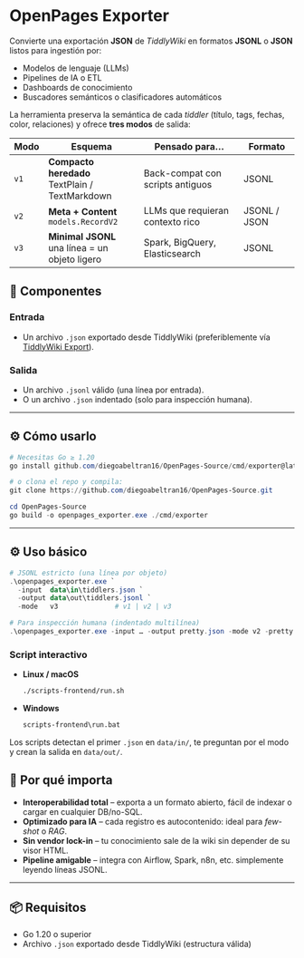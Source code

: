# OpenPages Exporter

Convierte una exportación **JSON** de *TiddlyWiki* en formatos **JSONL** o **JSON** listos para ingestión por:

- Modelos de lenguaje (LLMs)
- Pipelines de IA o ETL
- Dashboards de conocimiento
- Buscadores semánticos o clasificadores automáticos

La herramienta preserva la semántica de cada *tiddler* (título, tags, fechas, color, relaciones) y ofrece **tres modos** de salida:

| Modo | Esquema | Pensado para… | Formato       |
|------|---------|---------------|---------------|
| `v1` | **Compacto heredado**<br>TextPlain / TextMarkdown | Back-compat con scripts antiguos | JSONL |
| `v2` | **Meta + Content**<br>`models.RecordV2` | LLMs que requieran contexto rico | JSONL / JSON |
| `v3` | **Minimal JSONL**<br>una línea = un objeto ligero | Spark, BigQuery, Elasticsearch | JSONL |


## 🧱 Componentes

### Entrada

- Un archivo `.json` exportado desde TiddlyWiki (preferiblemente vía [TiddlyWiki Export](https://tiddlywiki.com)).

### Salida

- Un archivo `.jsonl` válido (una línea por entrada).
- O un archivo `.json` indentado (solo para inspección humana).

---

## ⚙️ Cómo usarlo

```powershell
# Necesitas Go ≥ 1.20
go install github.com/diegoabeltran16/OpenPages-Source/cmd/exporter@latest

# o clona el repo y compila:
git clone https://github.com/diegoabeltran16/OpenPages-Source.git

cd OpenPages-Source
go build -o openpages_exporter.exe ./cmd/exporter
```

---

## ⚙️ Uso básico

```powershell
# JSONL estricto (una línea por objeto)
.\openpages_exporter.exe `
  -input  data\in\tiddlers.json `
  -output data\out\tiddlers.jsonl `
  -mode   v3              # v1 | v2 | v3

# Para inspección humana (indentado multilínea)
.\openpages_exporter.exe -input … -output pretty.json -mode v2 -pretty
```

### Script interactivo

- **Linux / macOS**

  ```bash
  ./scripts-frontend/run.sh
  ```

- **Windows**

  ```cmd
  scripts-frontend\run.bat
  ```

Los scripts detectan el primer `.json` en `data/in/`, te preguntan por el modo y crean la salida en `data/out/`.


## 🧠 Por qué importa

* **Interoperabilidad total** – exporta a un formato abierto, fácil de indexar o cargar en cualquier DB/no-SQL.
* **Optimizado para IA** – cada registro es autocontenido: ideal para _few-shot_ o *RAG*.
* **Sin vendor lock-in** – tu conocimiento sale de la wiki sin depender de su visor HTML.
* **Pipeline amigable** – integra con Airflow, Spark, n8n, etc. simplemente leyendo líneas JSONL.

---
## 📦 Requisitos

- Go 1.20 o superior
- Archivo `.json` exportado desde TiddlyWiki (estructura válida)
